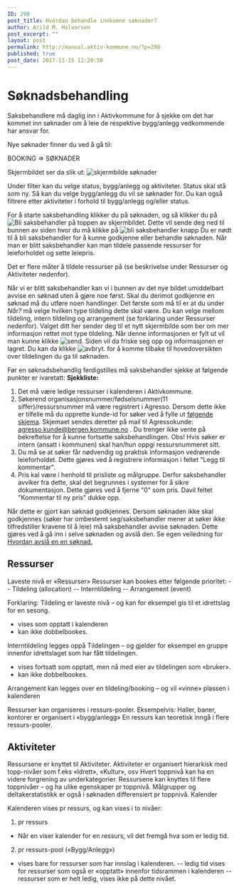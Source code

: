 ```yaml
---
ID: 298
post_title: Hvordan behandle innkomne søknader?
author: Arild M. Halvorsen
post_excerpt: ""
layout: post
permalink: http://manual.aktiv-kommune.no/?p=298
published: true
post_date: 2017-11-15 12:29:50
---
```

# Søknadsbehandling
Saksbehandlere må daglig inn i Aktivkommune for å sjekke om det har kommet inn søknader om å leie de respektive bygg/anlegg vedkommende har ansvar for. 

Nye søknader finner du ved å gå til:

BOOKING => SØKNADER

Skjermbildet ser da slik ut:
![skjermbilde søknader](http://manual.aktiv-kommune.no/wp-content/uploads/2017/12/Skjermbildesoknader.png)

Under filter kan du velge status, bygg/anlegg og aktiviteter. Status skal stå som ny. Så kan du velge bygg/anlegg du vil se søknader for. Du kan også filtrere etter aktiviteter i forhold til bygg/anlegg og/eller status. 

For å starte saksbehandling klikker du på søknaden, og så klikker du på
![Bli saksbehandler](http://manual.aktiv-kommune.no/wp-content/uploads/2017/12/blisaksbehandler.png) på toppen av skjermbildet.
Dette vil sende deg ned til bunnen av siden hvor du må klikke på
![bli saksbehandler knapp](http://manual.aktiv-kommune.no/wp-content/uploads/2017/12/blisaksbehandlerknapp.png)
Du er nødt til å bli saksbehandler for å kunne godkjenne eller behandle søknaden. Når man er blitt saksbehandler kan man tildele passende ressurser for leieforholdet og sette leiepris. 

Det er flere måter å tildele ressurser på (se beskrivelse under Ressurser og Aktiviteter nedenfor). 

Når vi er blitt saksbehandler kan vi i bunnen av det nye bildet umiddelbart avvise en søknad uten å gjøre noe først. Skal du derimot godkjenne en søknad må du utføre noen handlinger. Det første som må til er at du under *Når?* må velge hvilken type tildeling dette skal være. Du kan velge mellom tildeling, intern tildeling og arrangement (se forklaring under Ressurser nedenfor). Valget ditt her sender deg til et nytt skjermbilde som ber om mer informasjon rettet mot type tildeling. Når denne informasjonen er fylt ut vil man kunne klikke
![send](http://manual.aktiv-kommune.no/wp-content/uploads/2017/12/send.png).
Siden vil da friske seg opp og informasjonen er lagret. Du kan da klikke 
![avbryt](http://manual.aktiv-kommune.no/wp-content/uploads/2017/12/avbryt.png). for å komme tilbake til hovedoversikten over tildelingen du ga til søknaden. 

Før en søknadsbehandlig ferdigstilles må saksbehandler sjekke at følgende punkter er ivaretatt: 
**Sjekkliste:**
1. Det må være ledige ressurser i kalenderen i Aktivkommune.
2. Søkerend organisasjonsnummer/fødselsnummer(11 siffer)/ressursnummer må være registrert i Agresso. Dersom dette ikke er tilfelle må du opprette kunde-id for søker ved å fylle ut [følgende skjema](https://allmenningen.bergen.kommune.no/styrende-dokumenter/BKDOK-2011-00886). Skjemaet sendes deretter på mail til Agressokunde: agresso.kunde@bergen.kommune.no . Du trenger ikke vente på bekreftelse for å kunne fortsette saksbehandlingen. 
Obs! Hvis søker er intern (ansatt i kommunen) skal han/hun oppgi ressursnummeret sitt. 
3. Du må se at søker får nødvendig og praktisk informasjon vedrørende leieforholdet. Dette gjøres ved å registrere informasjon i feltet "Legg til kommentar".
4. Pris kal være i henhold til prisliste og målgruppe. Derfor saksbehandler avviker fra dette, skal det begrunnes i systemer for å sikre dokumentasjon. Dette gjøres ved å fjerne "0" som pris. Davil feltet "Kommentar til ny pris" dukke opp. 

Når dette er gjort kan søknad godkjennes. Dersom søknaden ikke skal godkjennes (søker har ombestemt seg/saksbehandler mener at søker ikke tilfredstiller kravene til å leie) må saksbehandler avvise søknaden. Dette gjøres ved å gå inn i selve søknaden og avslå den. Se egen veiledning for [Hvordan avslå en en søknad.](https://manual.aktiv-kommune.no/?p=300) 


## Ressurser

Laveste nivå er «Ressurser»
Ressurser kan bookes etter følgende prioritet:
-- Tildeling (allocation)
-- Interntildeling
-- Arrangement (event)

Forklaring:
Tildeling er laveste nivå – og kan for eksempel gis til et idrettslag for en sesong.
- vises som opptatt i kalenderen
- kan ikke dobbelbookes.

Interntildeling legges oppå Tildelingen – og gjelder for eksempel en gruppe innenfor idrettslaget som har fått tildelingen.
- vises fortsatt som opptatt, men nå med eier av tildelingen som «bruker».
- kan ikke dobbelbookes.

Arrangement kan legges over en tildeling/booking – og vil «vinne» plassen i kalenderen

Ressurser kan organiseres i ressurs-pooler.
Eksempelvis:
Haller, baner, kontorer er organisert i «bygg/anlegg»
En ressurs kan teoretisk inngå i flere ressurs-pooler.

## Aktiviteter
Ressursene er knyttet til Aktiviteter.
Aktiviteter er organisert hierarkisk med topp-nivåer som f.eks «Idrett», «Kultur», osv
Hvert toppnivå kan ha en videre forgrening av underkategorier.
Ressursene kan knyttes til flere toppnivåer – og ha ulike egenskaper pr toppnivå.
Målgrupper og deltakerstatistikk er også i søknaden differensiert pr toppnivå.
Kalender

Kalenderen vises pr ressurs, og kan vises i to nivåer:
1) pr ressurs
- Når en viser kalender for en ressurs, vil det fremgå hva som er ledig tid.
2) pr ressurs-pool («Bygg/Anlegg»)
- vises bare for ressurser som har innslag i kalenderen.
-- ledig tid vises for ressurser som også er «opptatt» innenfor tidsrammen i kalenderen
-- ressurser som er helt ledig, vises ikke på dette nivået.